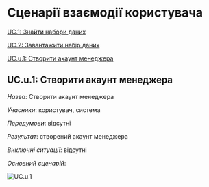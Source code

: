 # Сценарії взаємодії користувача

[UC.1: Знайти набори даних](Common%20use%20cases.md#UC.1)

[UC.2: Завантажити набір даних](Common%20use%20cases.md#UC.2)

[UC.u.1: Створити акаунт менеджера](#UC.u.1)

## <a name="UC.u.1">UC.u.1: Створити акаунт менеджера</a>

*Назва*: Створити акаунт менеджера

*Учасники*: користувач, система

*Передумови*: відсутні

*Результат*: створений акаунт менеджера

*Виключні ситуації*: відсутні

*Основний сценарій*:

![UC.u.1](http://www.plantuml.com/plantuml/png/dPDFpj9G5CNdhEBbS-3aIoIC32M4k1CHgiG_c59d380YJeWaXhG9YI7A1cfJf41Rjd3U5bo9vrsaQ6JGV2KDh-_T-pldt49hu3vtt0zltrGgYjSGA-HwX4IFzKHxY13gJqCvaqkghUlp8zksdxOxTNnbuSIquS3LKY53gBZEaEE4W_OKgLkz5Ew89JFjwy2wg7uxAsAB5E7mRtxLV8IFs91lSB17PWIcOZtLdbNqbmfLX0WeSgBXYBpFvQJgYflfOxrG22Mwnu89mlk2plOfCGGex10AOS6INBZ-lMBe8--3gEJ8P7GchiYFoL9q5ShXKSyVDdraGlHPSkGgCoOApksST1WKIP6KVrTVf7UCXBovGcpqjCyG9WATo8GJxFyPcKAay8CxE-DMUWZuQDtWhms07cD-fnp9mYHEwIVZ7UFdPTfdFV4QIGfM_AThbVtXzz__ANLwBr-vokxttQvJd3VQpMTExyNhGUD9krdiyiLynmORTKVy6hExwycAKW4p_nejLQrQgyf9zrtd0gwq-C3_vMy0)
